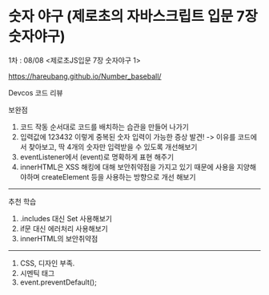 # 숫자 야구 (제로초의 자바스크립트 입문 7장 숫자야구)

1차 : 08/08  <제로초JS입문 7장 숫자야구 1>

https://hareubang.github.io/Number_baseball/

Devcos 코드 리뷰

보완점
1. 코드 작동 순서대로 코드를 배치하는 습관을 만들어 나가기
2. 입력값에 123432 이렇게 중복된 숫자 입력이 가능한 증상 발견! -> 이유를 코드에서 찾아보고, 딱 4개의 숫자만 입력받을 수 있도록 개선해보기
3. eventListener에서 (event)로 명확하게 표현 해주기
4. innerHTML은 XSS 해킹에 대해 보안취약점을 가지고 있기 때문에 사용을 지양해야하며 createElement 등을 사용하는 방향으로 개선 해보기

----

추천 학습
1. .includes 대신 Set 사용해보기
2. if문 대신 에러처리 사용해보기
3. innerHTML의 보안취약점

----
1. CSS, 디자인 부족.
2. 시멘틱 태그
3. event.preventDefault();
